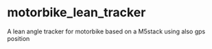 # motorbike_lean_tracker
A lean angle tracker for motorbike based on a M5stack using also gps position
